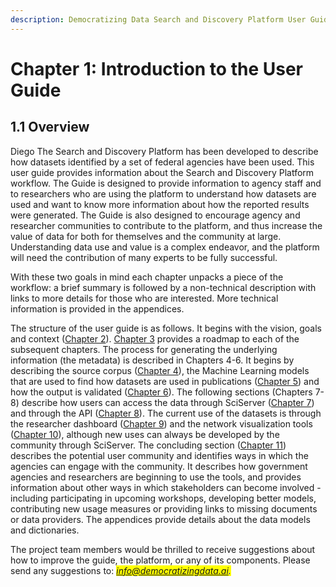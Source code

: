 ```yaml
---
description: Democratizing Data Search and Discovery Platform User Guide
---
```


# Chapter 1: Introduction to the User Guide

## 1.1  Overview <a href="#sec-1-1" id="sec-1-1"></a>

Diego The Search and Discovery Platform has been developed to describe how datasets identified by a set of federal agencies have been used. This user guide provides information about the Search and Discovery Platform workflow. The Guide is designed to provide information to agency staff and to researchers who are using the platform to understand how datasets are used and want to know more information about how the reported results were generated. The Guide is also designed to encourage agency and researcher communities to contribute to the platform, and thus increase the value of data for both for themselves and the community at large. Understanding data use and value is a complex endeavor, and the platform will need the contribution of many experts to be fully successful.&#x20;

With these two goals in mind each chapter unpacks a piece of the workflow: a brief summary is followed by a non-technical description with links to more details for those who are interested. More technical information is provided in the appendices.&#x20;

The structure of the user guide is as follows. It begins with the vision, goals and context ([Chapter 2](02-background.md)). [Chapter 3](03-workflow.md) provides a roadmap to each of the subsequent chapters. The process for generating the underlying information (the metadata) is described in Chapters 4-6. It begins by describing the source corpus ([Chapter 4](04-corpusdev.md)), the Machine Learning models that are used to find how datasets are used in publications ([Chapter 5](05-algorithms.md)) and how the output is validated ([Chapter 6](06-validationtools.md)). The following sections (Chapters 7-8) describe how users can access the data through SciServer ([Chapter 7](07-jupyterandsciserver.md)) and through the API ([Chapter 8](08-api.md)). The current use of the datasets is through the researcher dashboard ([Chapter 9](09-usagedashboard.md)) and the network visualization tools ([Chapter 10](10-networkdashboard.md)), although new uses can always be developed by the community through SciServer. The concluding section ([Chapter 11](11-community.md)) describes the potential user community and identifies ways in which the agencies can engage with the community. It describes how government agencies and researchers are beginning to use the tools, and provides information about other ways in which stakeholders can become involved - including participating in upcoming workshops, developing better models, contributing new usage measures or providing links to missing documents or data providers. The appendices provide details about the data models and dictionaries.&#x20;

The project team members would be thrilled to receive suggestions about how to improve the guide, the platform, or any of its components. Please send any suggestions to: _<mark style="color:blue;">info@democratizingdata.ai.</mark>_

